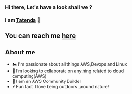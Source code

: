### Hi there, Let's have a look shall we ? 
### I am [Tatenda](https://tatenda.hashnode.dev/) 👋

## You can reach me [here](https://twitter.com/Taity__m)



## About me
- 🏍 I'm passionate about all things AWS,Devops and Linux
- 👯 I’m looking to collaborate on anything related to cloud computing(AWS)
- 🌱 I am an AWS Community Builder
- ⚡  Fun fact: I love being outdoors ,around nature!










<!--
**Taity045/Taity045** is a ✨ _special_ ✨ repository because its `README.md` (this file) appears on your GitHub profile.

